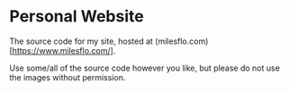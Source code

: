 # Personal Website

The source code for my site, hosted at (milesflo.com)[https://www.milesflo.com/].

Use some/all of the source code however you like, but please do not use the images without permission.
